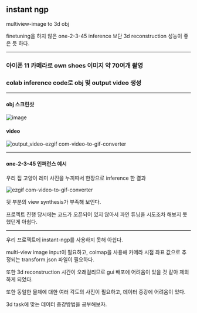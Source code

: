 ## instant ngp
multiview-image to 3d obj

finetuning을 하지 않은 one-2-3-45 inference 보단 3d reconstruction 성능이 좋은 듯 하다.

**** 
### 아이폰 11 카메라로 own shoes 이미지 약 70여개 촬영
### colab inference code로 obj 및 output video 생성

****

#### obj 스크린샷
![image](https://github.com/Hyungson/instant-ngp/assets/103267793/f5aed30e-fba3-4644-bc8e-b760cf7930d7)

#### video

![output_video-ezgif com-video-to-gif-converter](https://github.com/Hyungson/instant-ngp/assets/103267793/31649c3d-7fe2-48e4-b03f-d583f3879c37)

****

#### one-2-3-45 인퍼런스 예시
우리 집 고양이 레미 사진을 누끼따서 한장으로 inference 한 결과

![ezgif com-video-to-gif-converter](https://github.com/Hyungson/instant-ngp/assets/103267793/fc728bf6-f984-4f23-9a0f-9faf5b890583)

뒷 부분의 view synthesis가 부족해 보인다.

프로젝트 진행 당시에는 코드가 오픈되어 있지 않아서 파인 튜닝을 시도조차 해보지 못했던게 아쉽다.

****
우리 프로젝트에 instant-ngp를 사용하지 못해 아쉽다.

multi-view image input이 필요하고, colmap을 사용해 카메라 시점 좌표 값으로 추정되는 transform.json 파일이 필요하다.

또한 3d reconstruction 시간이 오래걸리므로 gui 배포에 어려움이 있을 것 같아 제외하게 되었다.

또한 동일한 물체에 대한 여러 각도의 사진이 필요하고, 데이터 증강에 어려움이 있다.

3d task에 맞는 데이터 증강방법을 공부해보자.
